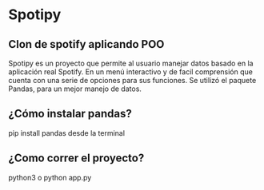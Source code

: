 # Spotipy
## Clon de spotify aplicando POO
Spotipy es un proyecto que permite al usuario manejar datos basado en la aplicación real Spotify. En un menú interactivo y de facil comprensión que cuenta con una serie de opciones para sus funciones.
Se utilizó el paquete Pandas, para un mejor manejo de datos.


## ¿Cómo instalar pandas?
pip install pandas desde la terminal

## ¿Como correr el proyecto?

python3 o python app.py

